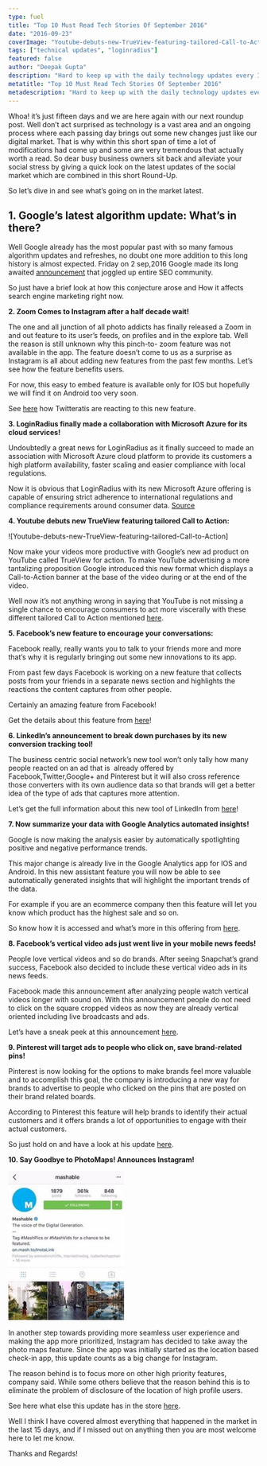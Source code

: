 ```yaml
---
type: fuel
title: "Top 10 Must Read Tech Stories Of September 2016"
date: "2016-09-23"
coverImage: "Youtube-debuts-new-TrueView-featuring-tailored-Call-to-Action-264x300.png"
tags: ["technical updates", "loginradius"]
featured: false 
author: "Deepak Gupta"
description: "Hard to keep up with the daily technology updates every IT must read? we are here again with our next roundup post."
metatitle: "Top 10 Must Read Tech Stories Of September 2016"
metadescription: "Hard to keep up with the daily technology updates every IT must read? we are here again with our next roundup post."
---
```


Whoa! it’s just fifteen days and we are here again with our next roundup post. Well don’t act surprised as technology is a vast area and an ongoing process where each passing day brings out some new changes just like our digital market. That is why within this short span of time a lot of modifications had come up and some are very tremendous that actually worth a read. So dear busy business owners sit back and alleviate your social stress by giving a quick look on the latest updates of the social market which are combined in this short Round-Up.

So let’s dive in and see what’s going on in the market latest.

## **1\. Google’s latest algorithm update: What’s in there?**

Well Google already has the most popular past with so many famous algorithm updates and refreshes, no doubt one more addition to this long history is almost expected. Friday on 2 sep,2016 Google made its long awaited [announcement](https://searchenginewatch.com/2016/09/05/googles-latest-algorithm-update-what-happened-and-what-does-it-affect/) that joggled up entire SEO community.

So just have a brief look at how this conjecture arose and How it affects search engine marketing right now.

**2\. Zoom Comes to Instagram after a half decade wait!**

The one and all junction of all photo addicts has finally released a Zoom in and out feature to its user’s feeds, on profiles and in the explore tab. Well the reason is still unknown why this pinch-to- zoom feature was not available in the app. The feature doesn’t come to us as a surprise as Instagram is all about adding new features from the past few months. Let’s see how the feature benefits users.

For now, this easy to embed feature is available only for IOS but hopefully we will find it on Android too very soon.

See [here](http://www.business2community.com/instagram/instagram-adds-zoom-feature-photos-videos-01644832#sIF8MRk8AOGhDrwp.97) how Twitteratis are reacting to this new feature.

**3\. LoginRadius finally made a collaboration with Microsoft Azure for its cloud services!**

Undoubtedly a great news for LoginRadius as it finally succeed to made an association with Microsoft Azure cloud platform to provide its customers a high platform availability, faster scaling and easier compliance with local regulations.

Now it is obvious that LoginRadius with its new Microsoft Azure offering is capable of ensuring strict adherence to international regulations and compliance requirements around consumer data. [Source](http://www.prweb.com/releases/2016/08/prweb13639466.htm)

**4\. Youtube debuts new TrueView featuring tailored Call to Action:**

![Youtube-debuts-new-TrueView-featuring-tailored-Call-to-Action]

Now make your videos more productive with Google’s new ad product on YouTube called TrueView for action. To make YouTube advertising a more tantalizing proposition Google introduced this new format which displays a Call-to-Action banner at the base of the video during or at the end of the video.

Well now it’s not anything wrong in saying that YouTube is not missing a single chance to encourage consumers to act more viscerally with these different tailored Call to Action mentioned [here](http://marketingland.com/google-youtube-for-action-ads-191314).

**5\. Facebook’s new feature to encourage your conversations:**

Facebook really, really wants you to talk to your friends more and more that’s why it is regularly bringing out some new innovations to its app.

From past few days Facebook is working on a new feature that collects posts from your friends in a separate news section and highlights the reactions the content captures from other people.

Certainly an amazing feature from Facebook!

Get the details about this feature from [here](http://mashable.com/2016/09/02/facebook-what-friends-are-talking-about/#FJfyLlGEviq9)!

**6\. LinkedIn’s announcement to break down purchases by its new conversion tracking tool!**

The business centric social network’s new tool won’t only tally how many people reacted on an ad that is  already offered by Facebook,Twitter,Google+ and Pinterest but it will also cross reference those converters with its own audience data so that brands will get a better idea of the type of ads that captures more attention.

Let’s get the full information about this new tool of LinkedIn from [here](http://marketingland.com/linkedins-new-conversion-tracking-will-break-purchases-sign-ups-audience-segment-190711)!

**7\. Now summarize your data with Google Analytics automated insights!**

Google is now making the analysis easier by automatically spotlighting positive and negative performance trends.

This major change is already live in the Google Analytics app for IOS and Android. In this new assistant feature you will now be able to see automatically generated insights that will highlight the important trends of the data.

For example if you are an ecommerce company then this feature will let you know which product has the highest sale and so on.

So know how it is accessed and what’s more in this offering from [here](https://techcrunch.com/2016/09/02/google-analytics-automated-insights/).

**8\. Facebook’s vertical video ads just went live in your mobile news feeds!**

People love vertical videos and so do brands. After seeing Snapchat’s grand success, Facebook also decided to include these vertical video ads in its news feeds.

Facebook made this announcement after analyzing people watch vertical videos longer with sound on. With this announcement people do not need to click on the square cropped videos as now they are already vertical oriented including live broadcasts and ads.

Let’s have a sneak peek at this announcement [here](http://marketingland.com/facebook-now-officially-showcases-vertical-videos-in-mobile-news-feeds-189401).

**9\. Pinterest will target ads to people who click on, save brand-related pins!**

Pinterest is now looking for the options to make brands feel more valuable and to accomplish this goal, the company is introducing a new way for brands to advertise to people who clicked on the pins that are posted on their brand related boards.

According to Pinterest this feature will help brands to identify their actual customers and it offers brands a lot of opportunities to engage with their actual customers.

So just hold on and have a look at his update [here](http://marketingland.com/pinterest-will-target-ads-people-click-save-brand-related-pins-189870).

**10\. Say Goodbye to PhotoMaps! Announces Instagram!**

![Say-Goodbye-to-PhotoMaps-Announces-Instagram](Say-Goodbye-to-PhotoMaps-Announces-Instagram-233x300.jpg)

In another step towards providing more seamless user experience and making the app more prioritized, Instagram has decided to take away the photo maps feature. Since the app was initially started as the location based check-in app, this update counts as a big change for Instagram.

The reason behind is to focus more on other high priority features, company said. While some others believe that the reason behind this is to eliminate the problem of disclosure of the location of high profile users.

See here what else this update has in the store [here](http://mashable.com/2016/09/06/instagram-kills-photo-maps/#T5sD90o1E5qy).

Well I think I have covered almost everything that happened in the market in the last 15 days, and if I missed out on anything then you are most welcome here to let me know.

Thanks and Regards!
